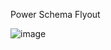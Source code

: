 Power Schema Flyout

![image](https://user-images.githubusercontent.com/972765/143650314-2a1128d1-fddd-4722-91fd-10240459437d.png)
